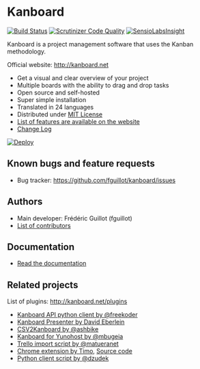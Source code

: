Kanboard
========

[![Build Status](https://travis-ci.org/fguillot/kanboard.svg)](https://travis-ci.org/fguillot/kanboard)
[![Scrutinizer Code Quality](https://scrutinizer-ci.com/g/fguillot/kanboard/badges/quality-score.png?s=2b6490781608657cc8c43d02285bfafb4f489528)](https://scrutinizer-ci.com/g/fguillot/kanboard/)
[![SensioLabsInsight](https://insight.sensiolabs.com/projects/5e50750e-fc62-4a1f-b02a-71991123a2a7/mini.png)](https://insight.sensiolabs.com/projects/5e50750e-fc62-4a1f-b02a-71991123a2a7)

Kanboard is a project management software that uses the Kanban methodology.

Official website: <http://kanboard.net>

- Get a visual and clear overview of your project
- Multiple boards with the ability to drag and drop tasks
- Open source and self-hosted
- Super simple installation
- Translated in 24 languages
- Distributed under [MIT License](LICENSE)
- [List of features are available on the website](http://kanboard.net/features)
- [Change Log](ChangeLog)

[![Deploy](https://www.herokucdn.com/deploy/button.png)](https://heroku.com/deploy)

Known bugs and feature requests
-------------------------------

- Bug tracker: <https://github.com/fguillot/kanboard/issues>

Authors
-------

- Main developer: Frédéric Guillot (fguillot)
- [List of contributors](CONTRIBUTORS.md)

Documentation
-------------

- [Read the documentation](doc/index.markdown)

Related projects
----------------

List of plugins: http://kanboard.net/plugins

- [Kanboard API python client by @freekoder](https://github.com/freekoder/kanboard-py)
- [Kanboard Presenter by David Eberlein](https://github.com/davideberlein/kanboard-presenter)
- [CSV2Kanboard by @ashbike](https://github.com/ashbike/csv2kanboard)
- [Kanboard for Yunohost by @mbugeia](https://github.com/mbugeia/kanboard_ynh)
- [Trello import script by @matueranet](https://github.com/matueranet/kanboard-import-trello)
- [Chrome extension by Timo](https://chrome.google.com/webstore/detail/kanboard-quickmenu/akjbeplnnihghabpgcfmfhfmifjljneh?utm_source=chrome-ntp-icon), [Source code](https://github.com/BlueTeck/kanboard_chrome_extension)
- [Python client script by @dzudek](https://gist.github.com/fguillot/84c70d4928eb1e0cb374)
